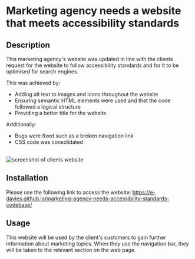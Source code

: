 # Marketing agency needs a website that meets accessibility standards

## Description

This marketing agency's website was updated in line with the clients request for the website to follow accessibility standards and for it to be optimised for search engines.

This was achieved by:
* Adding alt text to images and icons throughout the website
* Ensuring semantic HTML elements were used and that the code followed a logical structure
* Providing a better title for the website 

Additionally:
* Bugs were fixed such as a broken navigation link
* CSS code was consolidated

\
![screenshot of clients website](./assets/images/image.png)



## Installation

Please use the following link to access the website: https://e-davies.github.io/marketing-agency-needs-accessibility-standards-codebase/

## Usage

This website will be used by the client's customers to gain further information about marketing topics. When they use the navigation bar, they will be taken to the relevant section on the web page.

